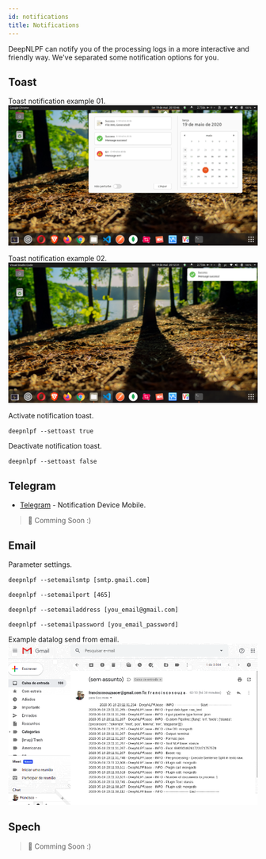 ```yaml
---
id: notifications
title: Notifications
---
```


DeepNLPF can notify you of the processing logs in a more interactive and friendly way. We've separated some notification options for you.

## Toast
Toast notification example 01.
![alt text](assets/img/notifications/01.png "Toast Notification")

Toast notification example 02.
![alt text](assets/img/notifications/02.png "Toast Notification")

Activate notification toast.
```shell
deepnlpf --settoast true
```

Deactivate notification toast.
```shell
deepnlpf --settoast false
```

## Telegram
* [Telegram](https://web.telegram.org/) - Notification Device Mobile.
>  🚧 Comming Soon :)

## Email
Parameter settings.

```shell
deepnlpf --setemailsmtp [smtp.gmail.com]
```

```shell
deepnlpf --setemailport [465]
```

```shell
deepnlpf --setemailaddress [you_email@gmail.com]
```

```shell
deepnlpf --setemailpassword [you_email_password]
```

Example datalog send from email.
![alt text](assets/img/notifications/email.png "Email Notification")

## Spech
> 🚧 Comming Soon :)


